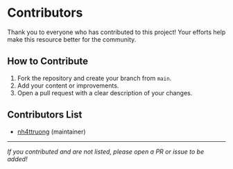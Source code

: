# Contributors

Thank you to everyone who has contributed to this project! Your efforts help make this resource better for the community.

## How to Contribute

1. Fork the repository and create your branch from `main`.
2. Add your content or improvements.
3. Open a pull request with a clear description of your changes.

## Contributors List

- [nh4ttruong](https://github.com/nh4ttruong) (maintainer)

---

*If you contributed and are not listed, please open a PR or issue to be added!*
